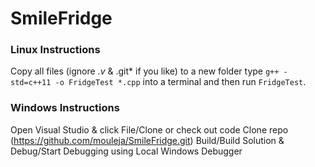 # SmileFridge

### Linux Instructions
Copy all files (ignore *.v* & .git* if you like) to a new folder
type `g++ -std=c++11 -o FridgeTest *.cpp` into a terminal
and then run `FridgeTest`.

### Windows Instructions
Open Visual Studio & click File/Clone or check out code
Clone repo (https://github.com/mouleja/SmileFridge.git)
Build/Build Solution & Debug/Start Debugging using Local Windows Debugger
